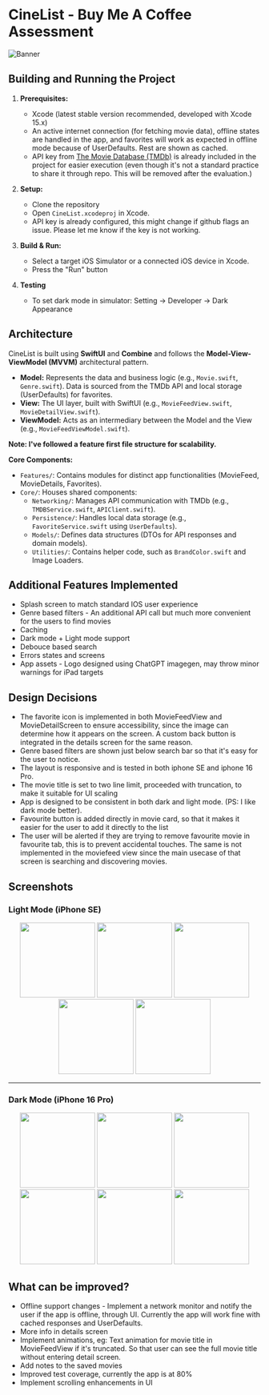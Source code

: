# CineList - Buy Me A Coffee Assessment
![Banner](https://github.com/user-attachments/assets/6627d985-d438-4004-b499-c394f1d5c236)

## Building and Running the Project

1.  **Prerequisites:**
    *   Xcode (latest stable version recommended, developed with Xcode 15.x)
    *   An active internet connection (for fetching movie data), offline states are handled in the app, and favorites will work as expected in offline mode because of UserDefaults. Rest are shown as cached.
    *   API key from [The Movie Database (TMDb)](https://www.themoviedb.org/settings/api) is already included in the project for easier execution (even though it's not a standard practice to share it through repo. This will be removed after the evaluation.)

2.  **Setup:**
    *   Clone the repository
    *   Open `CineList.xcodeproj` in Xcode.
    *   API key is already configured, this might change if github flags an issue. Please let me know if the key is not working.

3.  **Build & Run:**
    *   Select a target iOS Simulator or a connected iOS device in Xcode.
    *   Press the "Run" button
  
4. **Testing**
   *    To set dark mode in simulator: Setting -> Developer -> Dark Appearance

## Architecture

CineList is built using **SwiftUI** and **Combine** and follows the **Model-View-ViewModel (MVVM)** architectural pattern.

*   **Model:** Represents the data and business logic (e.g., `Movie.swift`, `Genre.swift`). Data is sourced from the TMDb API and local storage (UserDefaults) for favorites.
*   **View:** The UI layer, built with SwiftUI (e.g., `MovieFeedView.swift`, `MovieDetailView.swift`).
*   **ViewModel:** Acts as an intermediary between the Model and the View (e.g., `MovieFeedViewModel.swift`). 

**Note: I've followed a feature first file structure for scalability.**

**Core Components:**
*   `Features/`: Contains modules for distinct app functionalities (MovieFeed, MovieDetails, Favorites).
*   `Core/`: Houses shared components:
    *   `Networking/`: Manages API communication with TMDb (e.g., `TMDBService.swift`, `APIClient.swift`).
    *   `Persistence/`: Handles local data storage (e.g., `FavoriteService.swift` using `UserDefaults`).
    *   `Models/`: Defines data structures (DTOs for API responses and domain models).
    *   `Utilities/`: Contains helper code, such as `BrandColor.swift` and Image Loaders.

## Additional Features Implemented
* Splash screen to match standard IOS user experience
* Genre based filters - An additional API call but much more convenient for the users to find movies
* Caching
* Dark mode + Light mode support
* Debouce based search
* Errors states and screens
* App assets - Logo designed using ChatGPT imagegen, may throw minor warnings for iPad targets

## Design Decisions
* The favorite icon is implemented in both MovieFeedView and MovieDetailScreen to ensure accessibility, since the image can determine how it appears on the screen. A custom back button is integrated in the details screen for the same reason.
* Genre based filters are shown just below search bar so that it's easy for the user to notice.
* The layout is responsive and is tested in both iphone SE and iphone 16 Pro.
* The movie title is set to two line limit, proceeded with truncation, to make it suitable for UI scaling
* App is designed to be consistent in both dark and light mode. (PS: I like dark mode better).
* Favourite button is added directly in movie card, so that it makes it easier for the user to add it directly to the list
* The user will be alerted if they are trying to remove favourite movie in favourite tab, this is to prevent accidental touches. The same is not implemented in the moviefeed view since the main usecase of that screen is searching and discovering movies.
 
## Screenshots

### Light Mode (iPhone SE)

<div align="center">
  <img src="https://github.com/user-attachments/assets/fd5e2ff9-1c96-4775-acbc-098b93c70bf8" width="150"/>
  <img src="https://github.com/user-attachments/assets/fb757715-27b3-421f-bec3-946d4c4863fd" width="150"/>
  <img src="https://github.com/user-attachments/assets/622d9210-9d5f-4032-857d-5170362bf7aa" width="150"/>
  <img src="https://github.com/user-attachments/assets/fd6678b1-2f59-48b7-9ea4-565a93919b70" width="150"/>
  <img src="https://github.com/user-attachments/assets/a3ad2d0c-2c15-49cd-ad68-c0cc6f1c2dfd" width="150"/>
</div>

---

### Dark Mode (iPhone 16 Pro)

<div align="center">
  <img src="https://github.com/user-attachments/assets/5c5dd7f4-834a-4d5c-8617-093e4235e780" width="150"/>
  <img src="https://github.com/user-attachments/assets/ddefcbef-4208-4b45-976a-37da2ab828ea" width="150"/>
  <img src="https://github.com/user-attachments/assets/db7abe12-9818-4b56-8b51-6e6c9456d40d" width="150"/>
  <img src="https://github.com/user-attachments/assets/bf304f11-1a90-4636-937c-52e88920b124" width="150"/>
  <img src="https://github.com/user-attachments/assets/7f79700c-ea33-462a-bd60-b4a17faca739" width="150"/>
  <img src="https://github.com/user-attachments/assets/39435561-6610-46c9-b7ee-1e6a6cc141d9" width="150"/>
</div>


## What can be improved?
* Offline support changes - Implement a network monitor and notify the user if the app is offline, through UI. Currently the app will work fine with cached responses and UserDefaults.
* More info in details screen
* Implement animations, eg: Text animation for movie title in MovieFeedView if it's truncated. So that user can see the full movie title without entering detail screen.
* Add notes to the saved movies
* Improved test coverage, currently the app is at 80%
* Implement scrolling enhancements in UI











